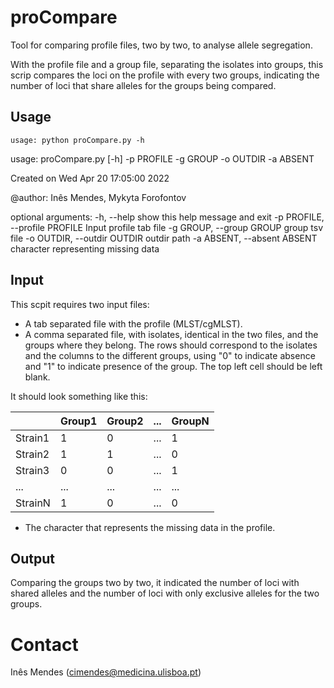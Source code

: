 # proCompare

Tool for comparing profile files, two by two, to analyse allele segregation. 

With the profile file and a group file, separating the isolates into groups, this scrip compares the loci on the profile with every two groups, indicating the number of loci that share alleles for the groups being compared. 

## Usage
	usage: python proCompare.py -h 
usage: proCompare.py [-h] -p PROFILE -g GROUP -o OUTDIR -a ABSENT

Created on Wed Apr 20 17:05:00 2022

@author: Inês Mendes, Mykyta Forofontov

optional arguments:
  -h, --help            show this help message and exit
  -p PROFILE, --profile PROFILE
                        Input profile tab file
  -g GROUP, --group GROUP
                        group tsv file
  -o OUTDIR, --outdir OUTDIR
                        outdir path
  -a ABSENT, --absent ABSENT
                        character representing missing data
## Input

This scpit requires two input files:
- A tab separated file with the profile (MLST/cgMLST).
- A comma separated file, with isolates, identical in the two files, and the groups where they belong. The rows should correspond to the isolates and the columns to the different groups, using "0" to indicate absence and "1" to indicate presence of the group. The top left cell should be left blank.

It should look something like this:

|         | Group1 | Group2 | ... | GroupN |
| ------- | ------ | ------ | --- | ------ |
| Strain1 | 1      | 0      | ... | 1      |
| Strain2 | 1      | 1      | ... | 0      |
| Strain3 | 0      | 0      | ... | 1      |
| ...     | ...    | ...    | ... | ...    |
| StrainN | 1      | 0      | ... | 0      |

- The character that represents the missing data in the profile.

## Output

Comparing the groups two by two, it indicated the number of loci with shared alleles and the number of loci with only exclusive alleles for the two groups.

# Contact
Inês Mendes (cimendes@medicina.ulisboa.pt)
